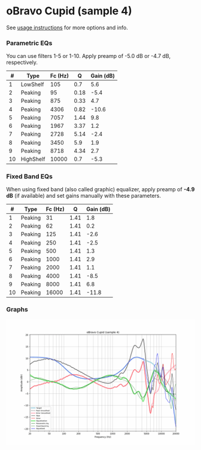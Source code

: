 # oBravo Cupid (sample 4)
See [usage instructions](https://github.com/jaakkopasanen/AutoEq#usage) for more options and info.

### Parametric EQs
You can use filters 1-5 or 1-10. Apply preamp of -5.0 dB or -4.7 dB, respectively.

|   # | Type      |   Fc (Hz) |    Q |   Gain (dB) |
|-----|-----------|-----------|------|-------------|
|   1 | LowShelf  |       105 | 0.7  |         5.6 |
|   2 | Peaking   |        95 | 0.18 |        -5.4 |
|   3 | Peaking   |       875 | 0.33 |         4.7 |
|   4 | Peaking   |      4306 | 0.82 |       -10.6 |
|   5 | Peaking   |      7057 | 1.44 |         9.8 |
|   6 | Peaking   |      1967 | 3.37 |         1.2 |
|   7 | Peaking   |      2728 | 5.14 |        -2.4 |
|   8 | Peaking   |      3450 | 5.9  |         1.9 |
|   9 | Peaking   |      8718 | 4.34 |         2.7 |
|  10 | HighShelf |     10000 | 0.7  |        -5.3 |

### Fixed Band EQs
When using fixed band (also called graphic) equalizer, apply preamp of **-4.9 dB** (if available) and set gains manually with these parameters.

|   # | Type    |   Fc (Hz) |    Q |   Gain (dB) |
|-----|---------|-----------|------|-------------|
|   1 | Peaking |        31 | 1.41 |         1.8 |
|   2 | Peaking |        62 | 1.41 |         0.2 |
|   3 | Peaking |       125 | 1.41 |        -2.6 |
|   4 | Peaking |       250 | 1.41 |        -2.5 |
|   5 | Peaking |       500 | 1.41 |         1.3 |
|   6 | Peaking |      1000 | 1.41 |         2.9 |
|   7 | Peaking |      2000 | 1.41 |         1.1 |
|   8 | Peaking |      4000 | 1.41 |        -8.5 |
|   9 | Peaking |      8000 | 1.41 |         6.8 |
|  10 | Peaking |     16000 | 1.41 |       -11.8 |

### Graphs
![](./oBravo%20Cupid%20(sample%204).png)
